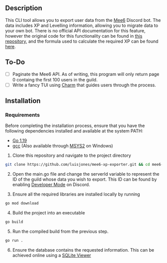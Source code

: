 ## Description
This CLI tool allows you to export user data from the [Mee6](https://mee6.xyz/en) Discord bot. The data includes XP and Levelling
information, allowing you to migrate data to your own bot. There is no official API documentation for this feature, however
the original code for this functionality can be found in [this repository](https://github.com/Colean128/mee6/blob/master/bot/plugins/levels.py), and the formula used to calculate the required XP can be found [here](https://github.com/Mee6/Mee6-documentation/blob/master/docs/levels_xp.md).

## To-Do

- [ ] Paginate the Mee6 API. As of writing, this program will only return page 0 containg the first 100 users in the guild.
- [ ] Write a fancy TUI using [Charm](https://charm.sh/) that guides users through the process.

## Installation

### Requirements
Before completing the installation process, ensure that you have the following dependencies installed and available at the system PATH:

- [Go 1.19](https://golang.org/dl/)
- [gcc](https://gcc.gnu.org/install/index.html) (Also available through [MSYS2](https://www.msys2.org/) on Windows)

1. Clone this repository and navigate to the project directory

```sh
git clone https://github.com/luisjones/mee6-xp-exporter.git && cd mee6-xp-exporter
```

2. Open the main.go file and change the serverId variable to represent the ID of the guild whose data you wish to export. This ID can be
found by enabling [Developer Mode](hhttps://support.discord.com/hc/en-us/articles/206346498-Where-can-I-find-my-User-Server-Message-ID) 
on Discord.

3. Ensure all the required libraries are installed locally by running
```sh
go mod download
```

4. Build the project into an executable
```sh
go build 
```

5. Run the compiled build from the previous step.
```sh
go run .
```

6. Ensure the database contains the requested information. This can be achieved online using a [SQLite Viewer](https://inloop.github.io/sqlite-viewer/)



